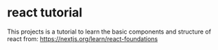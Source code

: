 # react tutorial

This projects is a tutorial to learn the basic components and structure of react from: <https://nextjs.org/learn/react-foundations>
